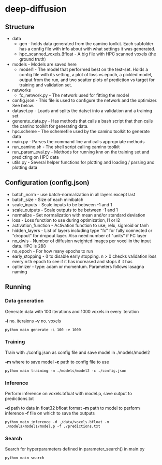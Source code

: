 # deep-diffusion

## Structure
- data
	* gen -  holds data generated from the camino toolkit. 
	Each subfolder has a config file with info about with what settings it was generated.
	* hpc_scanned_voxels.Bfloat - A big file with HPC scanned voxels (the ground truth) 
- models - Models are saved here
	* model1 - The model that performed best on the test-set. 
	Holds a config file with its setting, a plot of loss vs epoch, a pickled model, output from the run, and two scatter plots of prediction vs target for training and validation set.
- networks
	* fc_network.py - The network used for fitting the model
- config.json - This file is used to configure the network and the optimizer. See below.
- dataset.py - Loads and splits the datset into a validation and a training set
- generate_data.py - Has methods that calls a bash script that then calls the camino toolkit for generating data. 
- hpc.scheme - The schemefile used by the camino toolkit to generate data
- main.py - Parses the command line and calls appropriate methods
- run_camino.sh - The shell script calling camino toolkit
- run_param_eval.py - Methods for running knn on the training set and predicting on HPC data
- utils.py - Several helper functions for plotting and loading / parsing and plotting data


## Configuration (config.json)

- batch_norm - use batch-normalization in all layers except last
- batch_size - Size of each minibatch
- scale_inputs - Scale inputs to be between -1 and 1
- scale_outputs - Scale outputs to be between -1 and 1
- normalize - Set normalization with mean and/or standard deviation
- loss - Loss function to use during optimization, l1 or l2
- activation_function - Activation function to use, relu, sigmoid or tanh
- hidden_layers - List of layers including type "fc" for fully connected or "dropout" for dropout layer. Also need number of "units" if FC layer
- no_dwis - Number of diffusion weighted images per voxel in the input data. HPC is 288
- no_epoch - For how many epochs to run
- early_stopping - 0 to disable early stopping. n > 0 checks validation loss every n:th epoch to see if it has increased and stops if it has
- optimizer - type: adam or momentum. Parameters follows lasagna naming


## Running

### Data generation
Generate data with 100 iterations and 1000 voxels in every iteration

**-i** no. iteraions
**-v** no. voxels

`python main generate -i 100 -v 1000`

### Training
Train with ./config.json as config file and save model in ./models/model2

**-m** where to save model
**-c** path to config file to use

`python main training -m ./models/model2 -c ./config.json`


### Inference
Perform inference on voxels.bfloat with model.p, save output to predictions.txt

**-d** path to data in float32 bfloat format
**-m** path to model to perform inference
**-f** file on which to save the outputs

`python main inference -d ./data/voxels.bfloat -m ./models/model1/model.p -f ./predictions.txt`

### Search
Search for hyperparameters defined in parameter_search() in main.py

`python main search`







